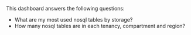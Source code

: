 This dashboard answers the following questions:

- What are my most used nosql tables by storage?
- How many nosql tables are in each tenancy, compartment and region?
